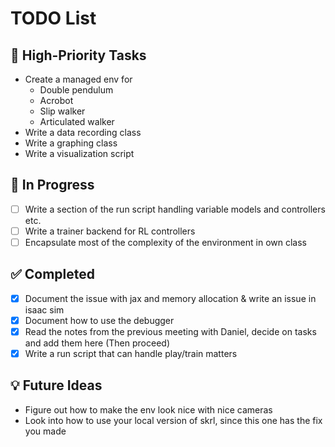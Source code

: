 # TODO List

## 📌 High-Priority Tasks
- Create a managed env for
  - Double pendulum
  - Acrobot
  - Slip walker
  - Articulated walker
- Write a data recording class
- Write a graphing class
- Write a visualization script

## 🔄 In Progress
- [ ] Write a section of the run script handling variable models and controllers etc.
- [ ] Write a trainer backend for RL controllers
- [ ] Encapsulate most of the complexity of the environment in own class

## ✅ Completed
- [x] Document the issue with jax and memory allocation & write an issue in isaac sim
- [x] Document how to use the debugger
- [x] Read the notes from the previous meeting with Daniel, decide on tasks and add them here (Then proceed)
- [x] Write a run script that can handle play/train matters

## 💡 Future Ideas
- Figure out how to make the env look nice with nice cameras
- Look into how to use your local version of skrl, since this one has the fix you made
